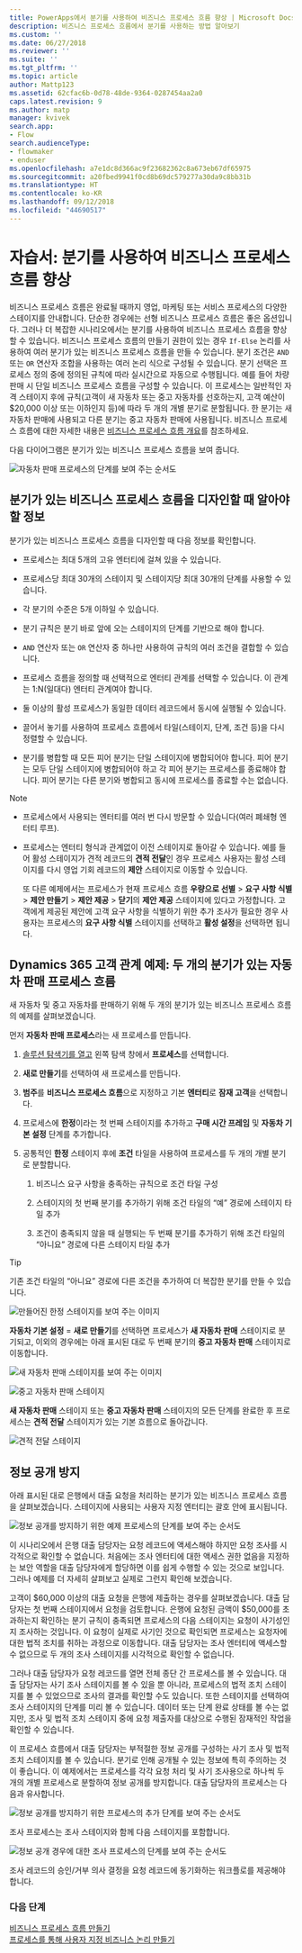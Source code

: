 ```yaml
---
title: PowerApps에서 분기를 사용하여 비즈니스 프로세스 흐름 향상 | Microsoft Docs
description: 비즈니스 프로세스 흐름에서 분기를 사용하는 방법 알아보기
ms.custom: ''
ms.date: 06/27/2018
ms.reviewer: ''
ms.suite: ''
ms.tgt_pltfrm: ''
ms.topic: article
author: Mattp123
ms.assetid: 62cfac6b-0d78-48de-9364-0287454aa2a0
caps.latest.revision: 9
ms.author: matp
manager: kvivek
search.app:
- Flow
search.audienceType:
- flowmaker
- enduser
ms.openlocfilehash: a7e1dc8d366ac9f23682362c8a673eb67df65975
ms.sourcegitcommit: a20fbed9941f0cd8b69dc579277a30da9c8bb31b
ms.translationtype: HT
ms.contentlocale: ko-KR
ms.lasthandoff: 09/12/2018
ms.locfileid: "44690517"
---
```

# <a name="tutorial-enhance-business-process-flows-with-branching"></a>자습서: 분기를 사용하여 비즈니스 프로세스 흐름 향상

비즈니스 프로세스 흐름은 완료될 때까지 영업, 마케팅 또는 서비스 프로세스의 다양한 스테이지를 안내합니다. 단순한 경우에는 선형 비즈니스 프로세스 흐름은 좋은 옵션입니다. 그러나 더 복잡한 시나리오에서는 분기를 사용하여 비즈니스 프로세스 흐름을 향상할 수 있습니다. 비즈니스 프로세스 흐름의 만들기 권한이 있는 경우 `If-Else` 논리를 사용하여 여러 분기가 있는 비즈니스 프로세스 흐름을 만들 수 있습니다. 분기 조건은 `AND` 또는 `OR` 연산자 조합을 사용하는 여러 논리 식으로 구성될 수 있습니다. 분기 선택은 프로세스 정의 중에 정의된 규칙에 따라 실시간으로 자동으로 수행됩니다. 예를 들어 차량 판매 시 단일 비즈니스 프로세스 흐름을 구성할 수 있습니다. 이 프로세스는 일반적인 자격 스테이지 후에 규칙(고객이 새 자동차 또는 중고 자동차를 선호하는지, 고객 예산이 $20,000 이상 또는 이하인지 등)에 따라 두 개의 개별 분기로 분할됩니다. 한 분기는 새 자동차 판매에 사용되고 다른 분기는 중고 자동차 판매에 사용됩니다. 비즈니스 프로세스 흐름에 대한 자세한 내용은 [비즈니스 프로세스 흐름 개요](business-process-flows-overview.md)를 참조하세요.  
  
 다음 다이어그램은 분기가 있는 비즈니스 프로세스 흐름을 보여 줍니다.  
  
 ![자동차 판매 프로세스의 단계를 보여 주는 순서도](media/example-car-sales-flow-chart.png "자동차 판매 프로세스의 단계를 보여 주는 순서도")  
  
<a name="Points"></a>   
## <a name="what-you-need-to-know-when-designing-business-process-flows-with-branches"></a>분기가 있는 비즈니스 프로세스 흐름을 디자인할 때 알아야 할 정보  
 분기가 있는 비즈니스 프로세스 흐름을 디자인할 때 다음 정보를 확인합니다.  
  
-   프로세스는 최대 5개의 고유 엔터티에 걸쳐 있을 수 있습니다.  
  
-   프로세스당 최대 30개의 스테이지 및 스테이지당 최대 30개의 단계를 사용할 수 있습니다.  
  
-   각 분기의 수준은 5개 이하일 수 있습니다.  
  
-   분기 규칙은 분기 바로 앞에 오는 스테이지의 단계를 기반으로 해야 합니다.  
  
-   `AND` 연산자 또는 `OR` 연산자 중 하나만 사용하여 규칙의 여러 조건을 결합할 수 있습니다.  
  
-   프로세스 흐름을 정의할 때 선택적으로 엔터티 관계를 선택할 수 있습니다. 이 관계는 1:N(일대다) 엔터티 관계여야 합니다.  
  
-   둘 이상의 활성 프로세스가 동일한 데이터 레코드에서 동시에 실행될 수 있습니다.  
  
-   끌어서 놓기를 사용하여 프로세스 흐름에서 타일(스테이지, 단계, 조건 등)을 다시 정렬할 수 있습니다.  
  
-   분기를 병합할 때 모든 피어 분기는 단일 스테이지에 병합되어야 합니다. 피어 분기는 모두 단일 스테이지에 병합되어야 하고 각 피어 분기는 프로세스를 종료해야 합니다. 피어 분기는 다른 분기와 병합되고 동시에 프로세스를 종료할 수는 없습니다.  
  
> [!NOTE]
> - 프로세스에서 사용되는 엔터티를 여러 번 다시 방문할 수 있습니다(여러 폐쇄형 엔터티 루프).  
> - 프로세스는 엔터티 형식과 관계없이 이전 스테이지로 돌아갈 수 있습니다. 예를 들어 활성 스테이지가 견적 레코드의 **견적 전달**인 경우 프로세스 사용자는 활성 스테이지를 다시 영업 기회 레코드의 **제안** 스테이지로 이동할 수 있습니다.  
>   
>   또 다른 예제에서는 프로세스가 현재 프로세스 흐름 **우량으로 선별** > **요구 사항 식별** > **제안 만들기** > **제안 제공** > **닫기**의 **제안 제공** 스테이지에 있다고 가정합니다. 고객에게 제공된 제안에 고객 요구 사항을 식별하기 위한 추가 조사가 필요한 경우 사용자는 프로세스의 **요구 사항 식별** 스테이지를 선택하고 **활성 설정**을 선택하면 됩니다.  
  
<a name="CarSelling365"></a>   
## <a name="dynamics-365-customer-engagement-example-car-selling-process-flow-with-two-branches"></a>Dynamics 365 고객 관계 예제: 두 개의 분기가 있는 자동차 판매 프로세스 흐름
 
새 자동차 및 중고 자동차를 판매하기 위해 두 개의 분기가 있는 비즈니스 프로세스 흐름의 예제를 살펴보겠습니다.  
  
 먼저 **자동차 판매 프로세스**라는 새 프로세스를 만듭니다.  
  
1.  [솔루션 탐색기를 열고](/powerapps/maker/model-driven-apps/advanced-navigation#solution-explorer) 왼쪽 탐색 창에서 **프로세스**를 선택합니다.  
  
2.  **새로 만들기**를 선택하여 새 프로세스를 만듭니다.  
  
3.  **범주**를 **비즈니스 프로세스 흐름**으로 지정하고 기본 **엔터티**로 **잠재 고객**을 선택합니다.  
  
4.  프로세스에 **한정**이라는 첫 번째 스테이지를 추가하고 **구매 시간 프레임** 및 **자동차 기본 설정** 단계를 추가합니다.  
  
5.  공통적인 **한정** 스테이지 후에 **조건** 타일을 사용하여 프로세스를 두 개의 개별 분기로 분할합니다.  
  
    1.  비즈니스 요구 사항을 충족하는 규칙으로 조건 타일 구성  
  
    2.  스테이지의 첫 번째 분기를 추가하기 위해 조건 타일의 “예” 경로에 스테이지 타일 추가  
  
    3.  조건이 충족되지 않을 때 실행되는 두 번째 분기를 추가하기 위해 조건 타일의 “아니요” 경로에 다른 스테이지 타일 추가  
  
> [!TIP]
>  기존 조건 타일의 “아니요” 경로에 다른 조건을 추가하여 더 복잡한 분기를 만들 수 있습니다.  
  
 ![만들어진 한정 스테이지를 보여 주는 이미지](media/example-car-sales-qualify-stage.JPG "만들어진 한정 스테이지를 보여 주는 이미지")  
  
 **자동차 기본 설정** = **새로 만들기**를 선택하면 프로세스가 **새 자동차 판매** 스테이지로 분기되고, 이외의 경우에는 아래 표시된 대로 두 번째 분기의 **중고 자동차 판매** 스테이지로 이동합니다.  
  
 ![새 자동차 판매 스테이지를 보여 주는 이미지](media/example-car-sales-new-stage-1.JPG "새 자동차 판매 스테이지를 보여 주는 이미지")  
  
 ![중고 자동차 판매 스테이지](media/example-car-sales-pre-owned-stage.JPG "중고 자동차 판매 스테이지")  
  
 **새 자동차 판매** 스테이지 또는 **중고 자동차 판매** 스테이지의 모든 단계를 완료한 후 프로세스는 **견적 전달** 스테이지가 있는 기본 흐름으로 돌아갑니다.  
  
 ![견적 전달 스테이지](media/example-car-sales-deliver-quote-stage.JPG "견적 전달 스테이지")  
  
<a name="PreventInformation"></a>   
## <a name="prevent-information-disclosure"></a>정보 공개 방지  
 아래 표시된 대로 은행에서 대출 요청을 처리하는 분기가 있는 비즈니스 프로세스 흐름을 살펴보겠습니다. 스테이지에 사용되는 사용자 지정 엔터티는 괄호 안에 표시됩니다.  
  
 ![정보 공개를 방지하기 위한 예제 프로세스의 단계를 보여 주는 순서도](media/example-car-sales-flow-chart-process-prevent-information-disclosure.png "정보 공개를 방지하기 위한 예제 프로세스의 단계를 보여 주는 순서도")  
  
 이 시나리오에서 은행 대출 담당자는 요청 레코드에 액세스해야 하지만 요청 조사를 시각적으로 확인할 수 없습니다. 처음에는 조사 엔터티에 대한 액세스 권한 없음을 지정하는 보안 역할을 대출 담당자에게 할당하면 이를 쉽게 수행할 수 있는 것으로 보입니다. 그러나 예제를 더 자세히 살펴보고 실제로 그런지 확인해 보겠습니다.  
  
 고객이 $60,000 이상의 대출 요청을 은행에 제출하는 경우를 살펴보겠습니다. 대출 담당자는 첫 번째 스테이지에서 요청을 검토합니다. 은행에 요청된 금액이 $50,000를 초과하는지 확인하는 분기 규칙이 충족되면 프로세스의 다음 스테이지는 요청이 사기성인지 조사하는 것입니다. 이 요청이 실제로 사기인 것으로 확인되면 프로세스는 요청자에 대한 법적 조치를 취하는 과정으로 이동합니다. 대출 담당자는 조사 엔터티에 액세스할 수 없으므로 두 개의 조사 스테이지를 시각적으로 확인할 수 없습니다.  
  
 그러나 대출 담당자가 요청 레코드를 열면 전체 종단 간 프로세스를 볼 수 있습니다. 대출 담당자는 사기 조사 스테이지를 볼 수 있을 뿐 아니라, 프로세스의 법적 조치 스테이지를 볼 수 있었으므로 조사의 결과를 확인할 수도 있습니다. 또한 스테이지를 선택하여 조사 스테이지의 단계를 미리 볼 수 있습니다. 데이터 또는 단계 완료 상태를 볼 수는 없지만, 조사 및 법적 조치 스테이지 중에 요청 제출자를 대상으로 수행된 잠재적인 작업을 확인할 수 있습니다.  
  
 이 프로세스 흐름에서 대출 담당자는 부적절한 정보 공개를 구성하는 사기 조사 및 법적 조치 스테이지를 볼 수 있습니다. 분기로 인해 공개될 수 있는 정보에 특히 주의하는 것이 좋습니다. 이 예제에서는 프로세스를 각각 요청 처리 및 사기 조사용으로 하나씩 두 개의 개별 프로세스로 분할하여 정보 공개를 방지합니다. 대출 담당자의 프로세스는 다음과 유사합니다.  
  
 ![정보 공개를 방지하기 위한 프로세스의 추가 단계를 보여 주는 순서도](media/example-car-sales-flow-chart-additional-steps-prevent-information-disclosure.png "정보 공개를 방지하기 위한 프로세스의 추가 단계를 보여 주는 순서도")  
  
 조사 프로세스는 조사 스테이지와 함께 다음 스테이지를 포함합니다.  
  
 ![정보 공개 경우에 대한 조사 프로세스의 단계를 보여 주는 순서도](media/example-car-sales-flow-chart-investigation-information-disclosure-case.png "정보 공개 경우에 대한 조사 프로세스의 단계를 보여 주는 순서도")  
  
 조사 레코드의 승인/거부 의사 결정을 요청 레코드에 동기화하는 워크플로를 제공해야 합니다.  
  
### <a name="next-steps"></a>다음 단계  
 [비즈니스 프로세스 흐름 만들기](create-business-process-flow.md)   
 [프로세스를 통해 사용자 지정 비즈니스 논리 만들기](guide-staff-through-common-tasks-processes.md)   
 
